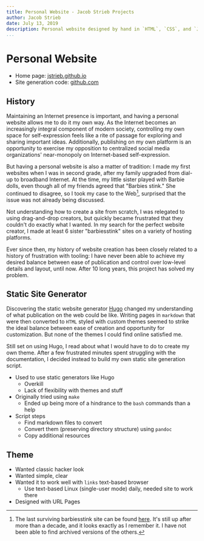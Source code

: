 ```yaml
---
title: Personal Website - Jacob Strieb Projects
author: Jacob Strieb
date: July 13, 2019
description: Personal website designed by hand in `HTML`, `CSS`, and `Javascript`, and compiled from `markdown` using a custom `bash` script.
...
```


# Personal Website

- Home page: [jstrieb.github.io](https://jstrieb.github.io)
- Site generation code: [github.com](http://github.com/jstrieb/personal-site)

## History

Maintaining an Internet presence is important, and having a personal website
allows me to do it my own way. As the Internet becomes an increasingly integral
component of modern society, controlling my own space for self-expression feels
like a rite of passage for exploring and sharing important ideas. Additionally,
publishing on my own platform is an opportunity to exercise my opposition to
centralized social media organizations' near-monopoly on Internet-based
self-expression.

But having a personal website is also a matter of tradition: I made my first
websites when I was in second grade, after my family upgraded from dial-up to
broadband Internet. At the time, my little sister played with Barbie dolls,
even though all of my friends agreed that "Barbies stink." She continued to
disagree, so I took my case to the Web[^1], surprised that the issue was not
already being discussed.

Not understanding how to create a site from scratch, I was relegated to using
drag-and-drop creators, but quickly became frustrated that they couldn't do
exactly what I wanted. In my search for the perfect website creator, I made at
least 6 sister "barbiesstink" sites on a variety of hosting platforms.

Ever since then, my history of website creation has been closely related to a
history of frustration with tooling: I have never been able to achieve my
desired balance between ease of publication and control over low-level details
and layout, until now. After 10 long years, this project has solved my problem.


## Static Site Generator

Discovering the static website generator [Hugo](http://gohugo.io) changed my
understanding of what publication on the web could be like. Writing pages in
`markdown` that were then converted to `HTML` styled with custom themes seemed
to strike the ideal balance between ease of creation and opportunity for
customization. But none of the themes I could find online satisfied me.

Still set on using Hugo, I read about what I would have to do to create my own
theme. After a few frustrated minutes spent struggling with the documentation,
I decided instead to build my own static site generation script.

- Used to use static generators like Hugo
  - Overkill
  - Lack of flexibility with themes and stuff
- Originally tried using `make`
  - Ended up being more of a hindrance to the `bash` commands than a help
- Script steps
  - Find markdown files to convert
  - Convert them (preserving directory structure) using `pandoc`
  - Copy additional resources


## Theme

- Wanted classic hacker look
- Wanted simple, clear
- Wanted it to work well with `links` text-based browser
  - Use text-based Linux (single-user mode) daily, needed site to work there
- Designed with URL Pages

[^1]: The last surviving barbiesstink site can be found
  [here](https://barbiesstink.webnode.com). It's still up after more than a
  decade, and it looks exactly as I remember it. I have not been able to find
  archived versions of the others.
